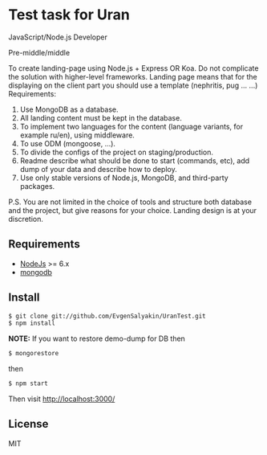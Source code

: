
# Test task for Uran

JavaScript/Node.js Developer

Pre-middle/middle

To create landing-page using Node.js + Express OR Koa.
Do not complicate the solution with higher-level frameworks. Landing page
means that for the displaying on the client part you should use a template
(nephritis, pug ... ...)
Requirements:
1) Use MongoDB as a database.
2) All landing content must be kept in the database.
3) To implement two languages for the content (language variants, for
example ru/en), using middleware.
4) To use ODM (mongoose, ...).
5) To divide the configs of the project on staging/production.
6) Readme describe what should be done to start (commands, etc), add
dump of your data and describe how to deploy.
7) Use only stable versions of Node.js, MongoDB, and third-party packages.

P.S. You are not limited in the choice of tools and structure both database
and the project, but give reasons for your choice.
Landing design is at your discretion.

## Requirements

* [NodeJs](http://nodejs.org) >= 6.x 
* [mongodb](http://mongodb.org)

## Install

```sh
$ git clone git://github.com/EvgenSalyakin/UranTest.git
$ npm install
```

**NOTE:** If you want to restore demo-dump for DB then

```sh
$ mongorestore
```

then

```sh
$ npm start
```

Then visit [http://localhost:3000/](http://localhost:3000/)

<!---
## Tests

```sh
$ npm test
```
--->

## License

MIT
